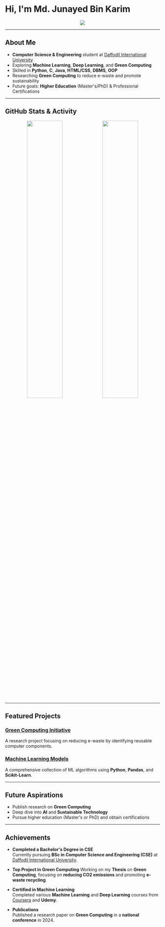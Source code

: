# Hi, I'm Md. Junayed Bin Karim 


<div align="center">
<img src="https://readme-typing-svg.herokuapp.com?font=Fira+Code&size=24&duration=4000&pause=1000&color=36BCF7&center=true&vCenter=true&width=600&lines=Welcome+to+my+GitHub+Profile!;I'm+a+CSE+Student+at+DIU;Passionate+about+ML%2C+DL%2C+%26+Green+Computing;Let's+Collaborate+and+Build+Something+Amazing!">


</div>

---

##  About Me
-  **Computer Science & Engineering** student at [Daffodil International University](https://daffodilvarsity.edu.bd)
-  Exploring **Machine Learning**, **Deep Learning**, and **Green Computing**
-  Skilled in **Python**, **C**, **Java**, **HTML/CSS**, **DBMS**, **OOP**
-  Researching **Green Computing** to reduce e-waste and promote sustainability
-  Future goals: **Higher Education** (Master's/PhD) & Professional Certifications
---

##  GitHub Stats & Activity
<div align="center">
  <img src="https://github-readme-stats.vercel.app/api?username=Junayed-Bin-Karim&show_icons=true&theme=radical&hide_border=true" width="48%" />
  <img src="https://github-readme-streak-stats.herokuapp.com/?user=Junayed-Bin-Karim&theme=radical&hide_border=true" width="48%" />
</div>

---


##  Featured Projects
### [Green Computing Initiative](https://github.com/Junayed-Bin-Karim/green-computing)
A research project focusing on reducing e-waste by identifying reusable computer components.

###  [Machine Learning Models](https://github.com/Junayed-Bin-Karim/machine-learning)
A comprehensive collection of ML algorithms using **Python**, **Pandas**, and **Scikit-Learn**.

---

##  Future Aspirations
-  Publish research on **Green Computing**
-  Deep dive into **AI** and **Sustainable Technology**
-  Pursue higher education (Master's or PhD) and obtain certifications


---
##  Achievements

- **Completed a Bachelor's Degree in CSE**   
  Currently pursuing **BSc in Computer Science and Engineering (CSE)** at [Daffodil International University](https://daffodilvarsity.edu.bd).

- **Top Project in Green Computing** 
  Working on my **Thesis** on **Green Computing**, focusing on **reducing CO2 emissions** and promoting **e-waste recycling**.

- **Certified in Machine Learning**  
  Completed various **Machine Learning** and **Deep Learning** courses from [Coursera](https://www.coursera.org/) and **Udemy**.

- **Publications**  
  Published a research paper on **Green Computing** in a **national conference** in 2024.

